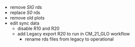
- remove _SIG_ rds
- replace _S0_ rds
- remove old plots
- edit sync data
  - disable R10 and R20
  - add Legacy export R20 to run in CM_21_GLO workflow
    - rename rds files from legacy to operational

